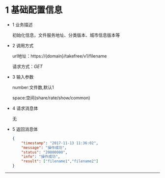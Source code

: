 # 1 基础配置信息
* 1 业务描述

    初始化信息，文件服务地址、分类版本、城市信息版本等

* 2 调用方式

    url地址：https://{domain}/takefree/v1/filename
    
    请求方式：*GET*

* 3 输入参数
    
    number:文件数,默认1
    
    space:空间(share/rate/show/common)
    
* 4 请求消息体
    
    无

* 5 返回消息体
    ```json
    {
        "timestamp": "2017-11-13 11:36:02",
        "message": "操作成功",
        "status": "20000000",
        "info": "操作成功",
        "result": ["filename1","filename2"]
    }
    ```
***
